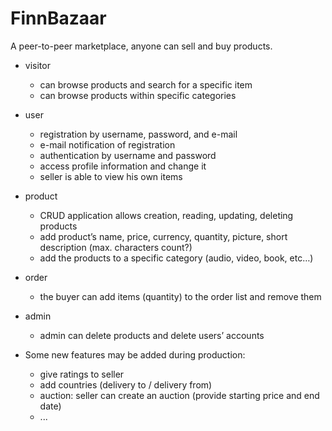 # FinnBazaar

A peer-to-peer marketplace, anyone can sell and buy products.

- visitor
	* can browse products and search for a specific item
	* can browse products within specific categories

- user
	* registration by username, password, and e-mail
	* e-mail notification of registration
	* authentication by username and password
	* access profile information and change it
	* seller is able to view his own items

- product
	* CRUD application allows creation, reading, updating, deleting products
	* add product’s name, price, currency, quantity, picture, short description (max. characters count?)
	* add the products to a specific category (audio, video, book, etc…)

- order
	* the buyer can add items (quantity) to the order list and remove them

- admin
	* admin can delete products and delete users’ accounts

- Some new features may be added during production:
	* give ratings to seller
	* add countries (delivery to / delivery from)
	* auction: seller can create an auction (provide starting price and end date)
	* ...
 
